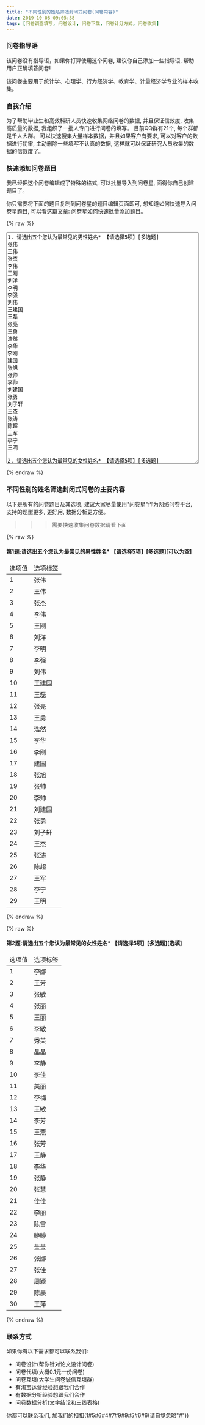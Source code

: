 ```yaml
---
title: "不同性别的姓名筛选封闭式问卷(问卷内容)"
date: 2019-10-08 09:05:38
tags: [问卷调查填写, 问卷设计, 问卷下载, 问卷计分方式, 问卷收集]
---
```


### 问卷指导语

该问卷没有指导语，如果你打算使用这个问卷, 建议你自己添加一些指导语, 帮助用户正确填答问卷!

该问卷主要用于统计学、心理学、行为经济学、教育学、计量经济学专业的样本收集。

<!-- more -->


### 自我介绍

为了帮助毕业生和高效科研人员快速收集网络问卷的数据, 并且保证信效度, 收集高质量的数据, 我组织了一批人专门进行问卷的填写。
目前QQ群有21个, 每个群都是千人大群。 可以快速搜集大量样本数据，并且如果客户有要求, 可以对客户的数据进行初审, 
主动删除一些填写不认真的数据, 这样就可以保证研究人员收集的数据的信效度了。



### 快速添加问卷题目

我已经把这个问卷编辑成了特殊的格式, 可以批量导入到问卷星, 面得你自己创建题目了。

你只需要将下面的题目复制到问卷星的题目编辑页面即可, 想知道如何快速导入问卷星题目, 可以看这篇文章: [问卷星如何快速批量添加题目](https://mlln.cn/2019/06/01/%E9%97%AE%E5%8D%B7%E6%98%9F%E5%A6%82%E4%BD%95%E5%BF%AB%E9%80%9F%E6%B7%BB%E5%8A%A0%E6%89%B9%E9%87%8F%E9%A2%98%E7%9B%AE/index.html)。

{% raw %}
<textarea rows="40" style="width: 100%;">1. 请选出五个您认为最常见的男性姓名* 【请选择5项】[多选题]
张伟
王伟
张杰
李伟
王刚
刘洋
李明
李强
刘伟
王建国
王磊
张亮
王勇
浩然
李华
李刚
建国
张旭
张帅
李帅
刘建国
张勇
刘子轩
王杰
张涛
陈超
王军
李宁
王明

2. 请选出五个您认为最常见的女性姓名* 【请选择5项】[多选题]
李娜
王芳
张敏
张丽
王丽
李敏
秀英
晶晶
李静
李佳
美丽
李梅
王敏
李芳
王燕
张芳
王静
李华
张静
张慧
佳佳
李丽
陈雪
婷婷
莹莹
张娜
张佳
周颖
陈晨
王萍</textarea>
{% endraw %}

### 不同性别的姓名筛选封闭式问卷的主要内容

以下是所有的问卷题目及其选项, 建议大家尽量使用"问卷星"作为网络问卷平台, 支持的题型更多, 更好用, 数据分析更方便。

>>> 需要快速收集问卷数据请看下面


{% raw %}
<div class="qitem">
<h4>第1题:请选出五个您认为最常见的男性姓名* 【请选择5项】[多选题][可以为空]</h4>

<table class="table">
<thead>
<tr><td>选项值</td><td>选项标签</td></tr>
</thead>
<tbody>
<tr><td>1</td><td>张伟</td></tr>
<tr><td>2</td><td>王伟</td></tr>
<tr><td>3</td><td>张杰</td></tr>
<tr><td>4</td><td>李伟</td></tr>
<tr><td>5</td><td>王刚</td></tr>
<tr><td>6</td><td>刘洋</td></tr>
<tr><td>7</td><td>李明</td></tr>
<tr><td>8</td><td>李强</td></tr>
<tr><td>9</td><td>刘伟</td></tr>
<tr><td>10</td><td>王建国</td></tr>
<tr><td>11</td><td>王磊</td></tr>
<tr><td>12</td><td>张亮</td></tr>
<tr><td>13</td><td>王勇</td></tr>
<tr><td>14</td><td>浩然</td></tr>
<tr><td>15</td><td>李华</td></tr>
<tr><td>16</td><td>李刚</td></tr>
<tr><td>17</td><td>建国</td></tr>
<tr><td>18</td><td>张旭</td></tr>
<tr><td>19</td><td>张帅</td></tr>
<tr><td>20</td><td>李帅</td></tr>
<tr><td>21</td><td>刘建国</td></tr>
<tr><td>22</td><td>张勇</td></tr>
<tr><td>23</td><td>刘子轩</td></tr>
<tr><td>24</td><td>王杰</td></tr>
<tr><td>25</td><td>张涛</td></tr>
<tr><td>26</td><td>陈超</td></tr>
<tr><td>27</td><td>王军</td></tr>
<tr><td>28</td><td>李宁</td></tr>
<tr><td>29</td><td>王明</td></tr>
</tbody>
</table>

</div>
{% endraw %}


{% raw %}
<div class="qitem">
<h4>第2题:请选出五个您认为最常见的女性姓名* 【请选择5项】[多选题][选填]</h4>

<table class="table">
<thead>
<tr><td>选项值</td><td>选项标签</td></tr>
</thead>
<tbody>
<tr><td>1</td><td>李娜</td></tr>
<tr><td>2</td><td>王芳</td></tr>
<tr><td>3</td><td>张敏</td></tr>
<tr><td>4</td><td>张丽</td></tr>
<tr><td>5</td><td>王丽</td></tr>
<tr><td>6</td><td>李敏</td></tr>
<tr><td>7</td><td>秀英</td></tr>
<tr><td>8</td><td>晶晶</td></tr>
<tr><td>9</td><td>李静</td></tr>
<tr><td>10</td><td>李佳</td></tr>
<tr><td>11</td><td>美丽</td></tr>
<tr><td>12</td><td>李梅</td></tr>
<tr><td>13</td><td>王敏</td></tr>
<tr><td>14</td><td>李芳</td></tr>
<tr><td>15</td><td>王燕</td></tr>
<tr><td>16</td><td>张芳</td></tr>
<tr><td>17</td><td>王静</td></tr>
<tr><td>18</td><td>李华</td></tr>
<tr><td>19</td><td>张静</td></tr>
<tr><td>20</td><td>张慧</td></tr>
<tr><td>21</td><td>佳佳</td></tr>
<tr><td>22</td><td>李丽</td></tr>
<tr><td>23</td><td>陈雪</td></tr>
<tr><td>24</td><td>婷婷</td></tr>
<tr><td>25</td><td>莹莹</td></tr>
<tr><td>26</td><td>张娜</td></tr>
<tr><td>27</td><td>张佳</td></tr>
<tr><td>28</td><td>周颖</td></tr>
<tr><td>29</td><td>陈晨</td></tr>
<tr><td>30</td><td>王萍</td></tr>
</tbody>
</table>

</div>
{% endraw %}



<!-- ---
title: 心理教育医学的问卷免费下载
date: 2019-05-23 08:59:15
tags: [问卷星, 问卷网, 问卷下载, 问卷互填, 问卷设计, 问卷模板, 毕业问卷, 问卷数据分析, 问卷代填, ]
--- -->

### 联系方式
 
如果你有以下需求都可以联系我们:

- 问卷设计(帮你针对论文设计问卷)
- 问卷代填(大概0.1元一份问卷)
- 问卷互填(大学生问卷诚信互填群)
- 有淘宝运营经验想跟我们合作
- 有数据分析经验想跟我们合作
- 问卷数据分析(文字结论和三线表格)

你都可以联系我们, 加我们的扣扣(1#5#6#4#7#9#9#5#6#6(请自觉忽略"#"))
